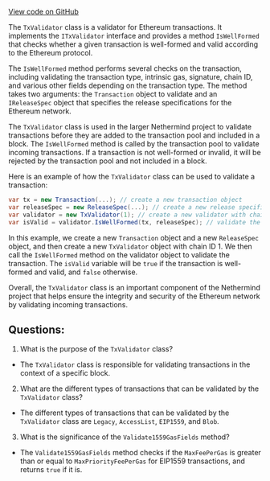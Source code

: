 [View code on GitHub](https://github.com/nethermindeth/nethermind/Nethermind.Consensus/Validators/TxValidator.cs)

The `TxValidator` class is a validator for Ethereum transactions. It implements the `ITxValidator` interface and provides a method `IsWellFormed` that checks whether a given transaction is well-formed and valid according to the Ethereum protocol. 

The `IsWellFormed` method performs several checks on the transaction, including validating the transaction type, intrinsic gas, signature, chain ID, and various other fields depending on the transaction type. The method takes two arguments: the `Transaction` object to validate and an `IReleaseSpec` object that specifies the release specifications for the Ethereum network.

The `TxValidator` class is used in the larger Nethermind project to validate transactions before they are added to the transaction pool and included in a block. The `IsWellFormed` method is called by the transaction pool to validate incoming transactions. If a transaction is not well-formed or invalid, it will be rejected by the transaction pool and not included in a block.

Here is an example of how the `TxValidator` class can be used to validate a transaction:

```csharp
var tx = new Transaction(...); // create a new transaction object
var releaseSpec = new ReleaseSpec(...); // create a new release specification object
var validator = new TxValidator(1); // create a new validator with chain ID 1
var isValid = validator.IsWellFormed(tx, releaseSpec); // validate the transaction
```

In this example, we create a new `Transaction` object and a new `ReleaseSpec` object, and then create a new `TxValidator` object with chain ID 1. We then call the `IsWellFormed` method on the validator object to validate the transaction. The `isValid` variable will be `true` if the transaction is well-formed and valid, and `false` otherwise.

Overall, the `TxValidator` class is an important component of the Nethermind project that helps ensure the integrity and security of the Ethereum network by validating incoming transactions.
## Questions: 
 1. What is the purpose of the `TxValidator` class?
- The `TxValidator` class is responsible for validating transactions in the context of a specific block.

2. What are the different types of transactions that can be validated by the `TxValidator` class?
- The different types of transactions that can be validated by the `TxValidator` class are `Legacy`, `AccessList`, `EIP1559`, and `Blob`.

3. What is the significance of the `Validate1559GasFields` method?
- The `Validate1559GasFields` method checks if the `MaxFeePerGas` is greater than or equal to `MaxPriorityFeePerGas` for EIP1559 transactions, and returns `true` if it is.